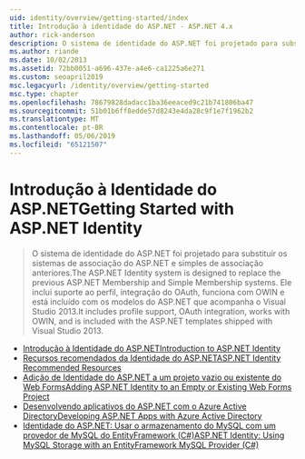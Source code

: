```yaml
---
uid: identity/overview/getting-started/index
title: Introdução à identidade do ASP.NET - ASP.NET 4.x
author: rick-anderson
description: O sistema de identidade do ASP.NET foi projetado para substituir os sistemas de associação do ASP.NET e simples de associação anteriores. Ele inclui suporte ao perfil, integração do OAuth...
ms.author: riande
ms.date: 10/02/2013
ms.assetid: 72bb0051-a696-437e-a4e6-ca1225a6e271
ms.custom: seoapril2019
msc.legacyurl: /identity/overview/getting-started
msc.type: chapter
ms.openlocfilehash: 78679828dadacc1ba36eeaced9c21b741806ba47
ms.sourcegitcommit: 51b01b6ff8edde57d8243e4da28c9f1e7f1962b2
ms.translationtype: MT
ms.contentlocale: pt-BR
ms.lasthandoff: 05/06/2019
ms.locfileid: "65121507"
---
```

# <a name="getting-started-with-aspnet-identity"></a><span data-ttu-id="f15a7-104">Introdução à Identidade do ASP.NET</span><span class="sxs-lookup"><span data-stu-id="f15a7-104">Getting Started with ASP.NET Identity</span></span>

> <span data-ttu-id="f15a7-105">O sistema de identidade do ASP.NET foi projetado para substituir os sistemas de associação do ASP.NET e simples de associação anteriores.</span><span class="sxs-lookup"><span data-stu-id="f15a7-105">The ASP.NET Identity system is designed to replace the previous ASP.NET Membership and Simple Membership systems.</span></span> <span data-ttu-id="f15a7-106">Ele inclui suporte ao perfil, integração do OAuth, funciona com OWIN e está incluído com os modelos do ASP.NET que acompanha o Visual Studio 2013.</span><span class="sxs-lookup"><span data-stu-id="f15a7-106">It includes profile support, OAuth integration, works with OWIN, and is included with the ASP.NET templates shipped with Visual Studio 2013.</span></span>

- [<span data-ttu-id="f15a7-107">Introdução à Identidade do ASP.NET</span><span class="sxs-lookup"><span data-stu-id="f15a7-107">Introduction to ASP.NET Identity</span></span>](introduction-to-aspnet-identity.md)
- [<span data-ttu-id="f15a7-108">Recursos recomendados da Identidade do ASP.NET</span><span class="sxs-lookup"><span data-stu-id="f15a7-108">ASP.NET Identity Recommended Resources</span></span>](aspnet-identity-recommended-resources.md)
- [<span data-ttu-id="f15a7-109">Adição de Identidade do ASP.NET a um projeto vazio ou existente do Web Forms</span><span class="sxs-lookup"><span data-stu-id="f15a7-109">Adding ASP.NET Identity to an Empty or Existing Web Forms Project</span></span>](adding-aspnet-identity-to-an-empty-or-existing-web-forms-project.md)
- [<span data-ttu-id="f15a7-110">Desenvolvendo aplicativos do ASP.NET com o Azure Active Directory</span><span class="sxs-lookup"><span data-stu-id="f15a7-110">Developing ASP.NET Apps with Azure Active Directory</span></span>](developing-aspnet-apps-with-windows-azure-active-directory.md)
- [<span data-ttu-id="f15a7-111">Identidade do ASP.NET: Usar o armazenamento do MySQL com um provedor de MySQL do EntityFramework (C#)</span><span class="sxs-lookup"><span data-stu-id="f15a7-111">ASP.NET Identity: Using MySQL Storage with an EntityFramework MySQL Provider (C#)</span></span>](aspnet-identity-using-mysql-storage-with-an-entityframework-mysql-provider.md)
